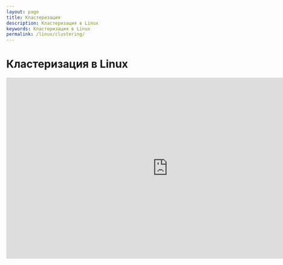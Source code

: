 ```yaml
---
layout: page
title: Кластеризация
description: Кластеризация в Linux
keywords: Кластеризация в Linux
permalink: /linux/clustering/
---
```


# Кластеризация в Linux

<div align="center">

<iframe width="853" height="480" src="https://www.youtube.com/embed/4LyL4sNZ1u4" frameborder="0" allow="autoplay; encrypted-media" allowfullscreen></iframe>

</div>
